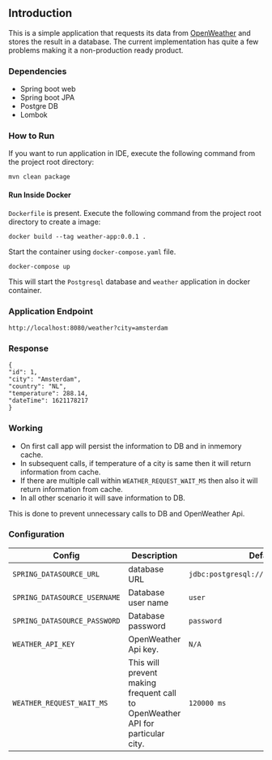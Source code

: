Introduction
---

This is a simple application that requests its data from [OpenWeather](https://openweathermap.org/) and stores the result in a database. The current implementation has quite a few problems making it a non-production ready product.

### Dependencies
- Spring boot web
- Spring boot JPA
- Postgre DB
- Lombok

### How to Run 
If you want to run application in IDE, execute the following command from the project root directory:

```
mvn clean package
```

#### Run Inside Docker

`Dockerfile` is present. Execute the following command from the project root directory to create a image:

```
docker build --tag weather-app:0.0.1 .
```

Start the container using `docker-compose.yaml` file.

```
docker-compose up
``` 
This will start the `Postgresql` database and `weather` application in docker container.

### Application Endpoint

```
http://localhost:8080/weather?city=amsterdam
```

### Response

```
{
"id": 1,
"city": "Amsterdam",
"country": "NL",
"temperature": 288.14,
"dateTime": 1621178217
}
```

### Working
- On first call app will persist the information to DB and in inmemory cache. 
- In subsequent calls, if temperature of a city is same then it will return information from cache. 
- If there are multiple call within `WEATHER_REQUEST_WAIT_MS` then also it will return information from cache.
- In all other scenario it will save information to DB. 
 
This is done to prevent unnecessary calls to DB and OpenWeather Api.


### Configuration

|  Config |  Description | Default Value |
|---|---|---|
| `SPRING_DATASOURCE_URL` | database URL  | `jdbc:postgresql://database:5432/weather_db` |
| `SPRING_DATASOURCE_USERNAME` |  Database user name | `user`|
| `SPRING_DATASOURCE_PASSWORD` | Database password  | `password` |
| `WEATHER_API_KEY` | OpenWeather Api key. | `N/A` |
| `WEATHER_REQUEST_WAIT_MS` | This will prevent making frequent call to OpenWeather API for particular city. | `120000 ms` |